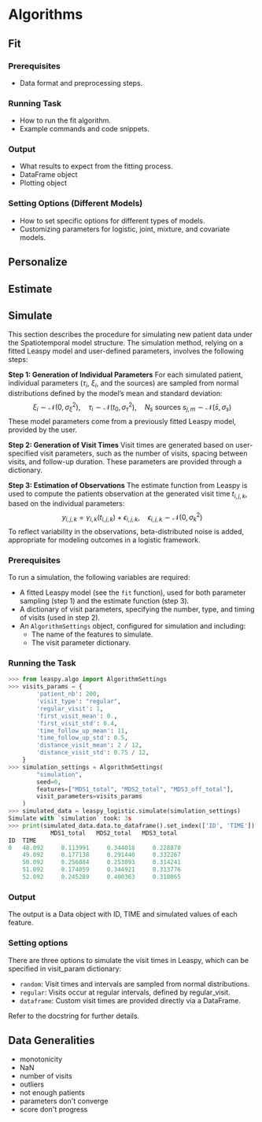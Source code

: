 # Algorithms

## Fit
### Prerequisites
   - Data format and preprocessing steps.
### Running Task
   - How to run the fit algorithm.
   - Example commands and code snippets.
### Output
   - What results to expect from the fitting process.
   - DataFrame object 
   - Plotting object 
### Setting Options (Different Models)
   - How to set specific options for different types of models.
   - Customizing parameters for logistic, joint, mixture, and covariate models.
## Personalize
## Estimate
## Simulate

This section describes the procedure for simulating new patient data under the Spatiotemporal model structure. The simulation method, relying on a fitted Leaspy model and user-defined parameters, involves the following steps:

**Step 1: Generation of Individual Parameters**
For each simulated patient, individual parameters ($\tau_i$, $\xi_i$, and the sources) are sampled from normal distributions defined by the model’s mean and standard deviation:
$$
   \xi_i \sim \mathcal{N}\left(0, \sigma^2_{\xi}\right), \quad \tau_i \sim \mathcal{N}\left(t_0, \sigma^2_{\tau}\right), \quad N_s \text{ sources } s_{j,m} \sim \mathcal{N}\left(\bar{s}, \sigma_s\right)
$$
These model parameters come from a previously fitted Leaspy model, provided by the user. 

**Step 2: Generation of Visit Times**
Visit times are generated based on user-specified visit parameters, such as the number of visits, spacing between visits, and follow-up duration. These parameters are provided through a dictionary.

**Step 3: Estimation of Observations**
The estimate function from Leaspy is used to compute the patients observation at the generated visit time $t_{i,j,k}$, based on the individual parameters:
$$
   y_{i,j,k} = \gamma_{i,k}(t_{i,j,k}) + \epsilon_{i,j,k}, \quad \epsilon_{i,j,k} \sim \mathcal{N}(0, \sigma^2_k)
$$
To reflect variability in the observations, beta-distributed noise is added, appropriate for modeling outcomes in a logistic framework.

### Prerequisites
To run a simulation, the following variables are required:
- A fitted Leaspy model (see the `fit` function), used for both parameter sampling (step 1) and the estimate function (step 3).
- A dictionary of visit parameters, specifying the number, type, and timing of visits (used in step 2).
- An `AlgorithmSettings` object, configured for simulation and including:
  - The name of the features to simulate.
  - The visit parameter dictionary.

### Running the Task

```python
>>> from leaspy.algo import AlgorithmSettings
>>> visits_params = {
        'patient_nb': 200,
        'visit_type': "regular",
        'regular_visit': 1,
        'first_visit_mean': 0.,
        'first_visit_std': 0.4,
        'time_follow_up_mean': 11,
        'time_follow_up_std': 0.5,
        'distance_visit_mean': 2 / 12,
        'distance_visit_std': 0.75 / 12,
    }
>>> simulation_settings = AlgorithmSettings(
        "simulation",
        seed=0,
        features=["MDS1_total", "MDS2_total", "MDS3_off_total"],
        visit_parameters=visits_params
    )
>>> simulated_data = leaspy_logistic.simulate(simulation_settings)
Simulate with `simulation` took: 3s
>>> print(simulated_data.data.to_dataframe().set_index(['ID', 'TIME']).head())
            MDS1_total   MDS2_total   MDS3_total
ID  TIME
0   48.092     0.113991     0.344018     0.228870
    49.092     0.177138     0.291440     0.332267
    50.092     0.256084     0.253093     0.314241
    51.092     0.174059     0.344921     0.313776
    52.092     0.245289     0.400363     0.310065


```

### Output

The output is a Data object with ID, TIME and simulated values of each feature. 

### Setting options

There are three options to simulate the visit times in Leaspy, which can be specified in visit_param dictionary: 
- `random`: Visit times and intervals are sampled from normal distributions.
- `regular`: Visits occur at regular intervals, defined by regular_visit. 
- `dataframe`: Custom visit times are provided directly via a DataFrame.

Refer to the docstring for further details.


## Data Generalities
- monotonicity
- NaN 
- number of visits 
- outliers
- not enough patients 
- parameters don't converge 
- score don't progress